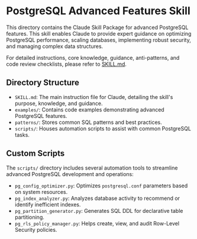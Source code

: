# PostgreSQL Advanced Features Skill

This directory contains the Claude Skill Package for advanced PostgreSQL features. This skill enables Claude to provide expert guidance on optimizing PostgreSQL performance, scaling databases, implementing robust security, and managing complex data structures.

For detailed instructions, core knowledge, guidance, anti-patterns, and code review checklists, please refer to [SKILL.md](SKILL.md).

## Directory Structure

*   `SKILL.md`: The main instruction file for Claude, detailing the skill's purpose, knowledge, and guidance.
*   `examples/`: Contains code examples demonstrating advanced PostgreSQL features.
*   `patterns/`: Stores common SQL patterns and best practices.
*   `scripts/`: Houses automation scripts to assist with common PostgreSQL tasks.

## Custom Scripts

The `scripts/` directory includes several automation tools to streamline advanced PostgreSQL development and operations:

*   `pg_config_optimizer.py`: Optimizes `postgresql.conf` parameters based on system resources.
*   `pg_index_analyzer.py`: Analyzes database activity to recommend or identify inefficient indexes.
*   `pg_partition_generator.py`: Generates SQL DDL for declarative table partitioning.
*   `pg_rls_policy_manager.py`: Helps create, view, and audit Row-Level Security policies.
